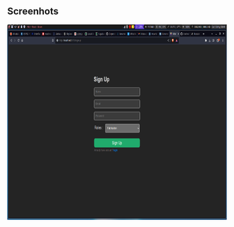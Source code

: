
## Screenhots

<img src="https://github.com/dhananjaya-b/aerothon_5.0/blob/main/screenshots/signup.png?raw=true" height="450px"/>
